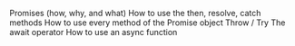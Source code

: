 Promises (how, why, and what)
How to use the then, resolve, catch methods
How to use every method of the Promise object
Throw / Try
The await operator
How to use an async function